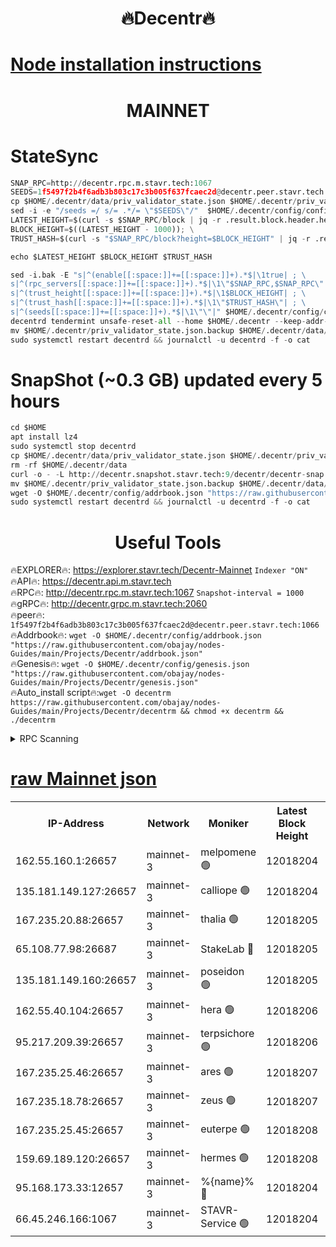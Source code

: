 <h1 align="center"> 🔥Decentr🔥</h1>

[Node installation instructions](https://github.com/obajay/nodes-Guides/tree/main/Projects/Decentr)
=
<h1 align="center"> MAINNET</h1>

# StateSync
```python
SNAP_RPC=http://decentr.rpc.m.stavr.tech:1067
SEEDS=1f5497f2b4f6adb3b803c17c3b005f637fcaec2d@decentr.peer.stavr.tech:1066
cp $HOME/.decentr/data/priv_validator_state.json $HOME/.decentr/priv_validator_state.json.backup
sed -i -e "/seeds =/ s/= .*/= \"$SEEDS\"/"  $HOME/.decentr/config/config.toml
LATEST_HEIGHT=$(curl -s $SNAP_RPC/block | jq -r .result.block.header.height); \
BLOCK_HEIGHT=$((LATEST_HEIGHT - 1000)); \
TRUST_HASH=$(curl -s "$SNAP_RPC/block?height=$BLOCK_HEIGHT" | jq -r .result.block_id.hash)

echo $LATEST_HEIGHT $BLOCK_HEIGHT $TRUST_HASH

sed -i.bak -E "s|^(enable[[:space:]]+=[[:space:]]+).*$|\1true| ; \
s|^(rpc_servers[[:space:]]+=[[:space:]]+).*$|\1\"$SNAP_RPC,$SNAP_RPC\"| ; \
s|^(trust_height[[:space:]]+=[[:space:]]+).*$|\1$BLOCK_HEIGHT| ; \
s|^(trust_hash[[:space:]]+=[[:space:]]+).*$|\1\"$TRUST_HASH\"| ; \
s|^(seeds[[:space:]]+=[[:space:]]+).*$|\1\"\"|" $HOME/.decentr/config/config.toml
decentrd tendermint unsafe-reset-all --home $HOME/.decentr --keep-addr-book
mv $HOME/.decentr/priv_validator_state.json.backup $HOME/.decentr/data/priv_validator_state.json
sudo systemctl restart decentrd && journalctl -u decentrd -f -o cat
```
# SnapShot (~0.3 GB) updated every 5 hours
```python
cd $HOME
apt install lz4
sudo systemctl stop decentrd
cp $HOME/.decentr/data/priv_validator_state.json $HOME/.decentr/priv_validator_state.json.backup
rm -rf $HOME/.decentr/data
curl -o - -L http://decentr.snapshot.stavr.tech:9/decentr/decentr-snap.tar.lz4 | lz4 -c -d - | tar -x -C $HOME/.decentr --strip-components 2
mv $HOME/.decentr/priv_validator_state.json.backup $HOME/.decentr/data/priv_validator_state.json
wget -O $HOME/.decentr/config/addrbook.json "https://raw.githubusercontent.com/obajay/nodes-Guides/main/Projects/Decentr/addrbook.json"
sudo systemctl restart decentrd && journalctl -u decentrd -f -o cat
```

 <h1 align="center"> Useful Tools</h1>

🔥EXPLORER🔥:     https://explorer.stavr.tech/Decentr-Mainnet        `Indexer "ON"` \
🔥API🔥:          https://decentr.api.m.stavr.tech \
🔥RPC🔥:          http://decentr.rpc.m.stavr.tech:1067              `Snapshot-interval = 1000` \
🔥gRPC🔥:         http://decentr.grpc.m.stavr.tech:2060 \
🔥peer🔥:         `1f5497f2b4f6adb3b803c17c3b005f637fcaec2d@decentr.peer.stavr.tech:1066` \
🔥Addrbook🔥:  `wget -O $HOME/.decentr/config/addrbook.json "https://raw.githubusercontent.com/obajay/nodes-Guides/main/Projects/Decentr/addrbook.json"` \
🔥Genesis🔥:  `wget -O $HOME/.decentr/config/genesis.json "https://raw.githubusercontent.com/obajay/nodes-Guides/main/Projects/Decentr/genesis.json"` \
🔥Auto_install script🔥:`wget -O decentrm https://raw.githubusercontent.com/obajay/nodes-Guides/main/Projects/Decentr/decentrm && chmod +x decentrm && ./decentrm`

<details>
<summary>RPC Scanning</summary>

<h2 align="center"> We scan nodes in real time every 4 hours. And we provide the final result of RPC endpoints.
We cannot influence the operation of these nodes in any way. </h2>


```python
If Voting Power is higher than 0 --> then the Node is a validator of the network and may be subject to attack and be a potential threat to the chain.
```
```python
We marked such validators with a red symbol
```

</details>

[raw Mainnet json](https://rpc-check.decentrm.stavr.tech/decentrm/rpc-decentrm-result.json)
=



<table><tr><th>IP-Address</th><th>Network</th><th>Moniker</th><th>Latest Block Height</th><th>Earliest Block Height</th><th>Catching Up</th><th>Tx Index</th><th>Voting Power</th><th>Scan Time</th></tr><tr><td>162.55.160.1:26657</td><td>mainnet-3</td><td>melpomene 🟢</td><td>12018204</td><td>1688950</td><td>False</td><td>on</td><td>0</td><td>2023-12-18T06:26:25.875207216UTC</td></tr><tr><td>135.181.149.127:26657</td><td>mainnet-3</td><td>calliope 🟢</td><td>12018204</td><td>1688950</td><td>False</td><td>on</td><td>0</td><td>2023-12-18T06:26:26.857828412UTC</td></tr><tr><td>167.235.20.88:26657</td><td>mainnet-3</td><td>thalia 🟢</td><td>12018205</td><td>1688950</td><td>False</td><td>on</td><td>0</td><td>2023-12-18T06:26:32.469468982UTC</td></tr><tr><td>65.108.77.98:26687</td><td>mainnet-3</td><td>StakeLab 🔴</td><td>12018205</td><td>1688950</td><td>False</td><td>on</td><td>5282051</td><td>2023-12-18T06:26:32.830857529UTC</td></tr><tr><td>135.181.149.160:26657</td><td>mainnet-3</td><td>poseidon 🟢</td><td>12018205</td><td>1688950</td><td>False</td><td>on</td><td>0</td><td>2023-12-18T06:26:35.536582049UTC</td></tr><tr><td>162.55.40.104:26657</td><td>mainnet-3</td><td>hera 🟢</td><td>12018206</td><td>1688950</td><td>False</td><td>on</td><td>0</td><td>2023-12-18T06:26:37.845675438UTC</td></tr><tr><td>95.217.209.39:26657</td><td>mainnet-3</td><td>terpsichore 🟢</td><td>12018206</td><td>1688950</td><td>False</td><td>on</td><td>0</td><td>2023-12-18T06:26:40.301772302UTC</td></tr><tr><td>167.235.25.46:26657</td><td>mainnet-3</td><td>ares 🟢</td><td>12018207</td><td>1688950</td><td>False</td><td>on</td><td>0</td><td>2023-12-18T06:26:44.685203920UTC</td></tr><tr><td>167.235.18.78:26657</td><td>mainnet-3</td><td>zeus 🟢</td><td>12018207</td><td>1688950</td><td>False</td><td>on</td><td>0</td><td>2023-12-18T06:26:47.028853394UTC</td></tr><tr><td>167.235.25.45:26657</td><td>mainnet-3</td><td>euterpe 🟢</td><td>12018208</td><td>1688950</td><td>False</td><td>on</td><td>0</td><td>2023-12-18T06:26:49.353539367UTC</td></tr><tr><td>159.69.189.120:26657</td><td>mainnet-3</td><td>hermes 🟢</td><td>12018208</td><td>1688950</td><td>False</td><td>on</td><td>0</td><td>2023-12-18T06:26:49.633276201UTC</td></tr><tr><td>95.168.173.33:12657</td><td>mainnet-3</td><td>%{name}% 🔴</td><td>12018204</td><td>8964001</td><td>False</td><td>on</td><td>4163099</td><td>2023-12-18T06:26:27.973764880UTC</td></tr><tr><td>66.45.246.166:1067</td><td>mainnet-3</td><td>STAVR-Service 🟢</td><td>12018204</td><td>12017001</td><td>False</td><td>on</td><td>0</td><td>2023-12-18T06:26:27.476591643UTC</td></tr></table>